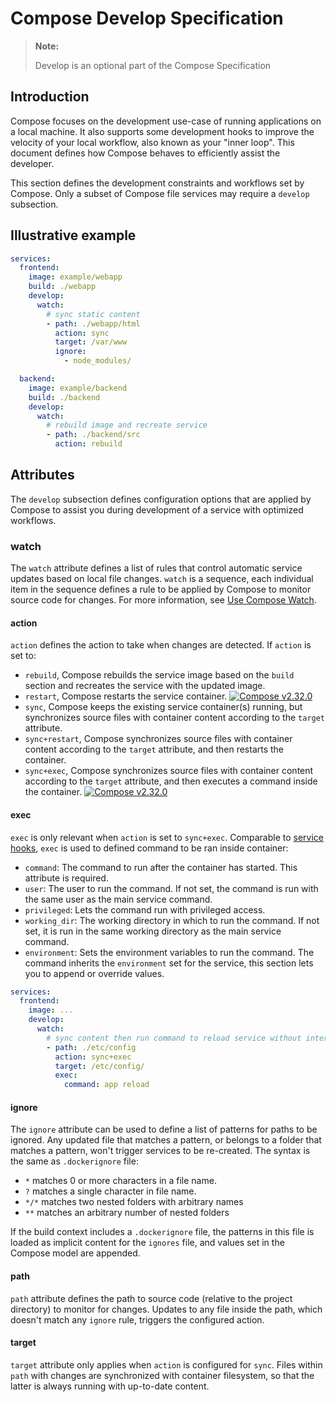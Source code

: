 # Compose Develop Specification 

> **Note:** 
>
> Develop is an optional part of the Compose Specification

## Introduction

Compose focuses on the development use-case of running applications on a local machine. It also supports some development hooks to improve the velocity of your local workflow, also known as your "inner loop". This document defines how Compose behaves to efficiently assist the developer.

This section defines the development constraints and workflows set by Compose. Only a subset of
Compose file services may require a `develop` subsection.

## Illustrative example

```yaml
services:
  frontend:
    image: example/webapp
    build: ./webapp
    develop:
      watch: 
        # sync static content
        - path: ./webapp/html
          action: sync
          target: /var/www
          ignore:
            - node_modules/

  backend:
    image: example/backend
    build: ./backend
    develop:
      watch: 
        # rebuild image and recreate service
        - path: ./backend/src
          action: rebuild
```

## Attributes

The `develop` subsection defines configuration options that are applied by Compose to assist you during development of a service with optimized workflows.

### watch

The `watch` attribute defines a list of rules that control automatic service updates based on local file changes. `watch` is a sequence, each individual item in the sequence defines a rule to be applied by 
Compose to monitor source code for changes. For more information, see [Use Compose Watch](https://docs.docker.com/compose/file-watch/).

#### action

`action` defines the action to take when changes are detected. If `action` is set to:

- `rebuild`, Compose rebuilds the service image based on the `build` section and recreates the service with the updated image.
- `restart`, Compose restarts the service container. [![Compose v2.32.0](https://img.shields.io/badge/compose-v2.32.0-blue?style=flat-square)](https://github.com/docker/compose/releases/v2.32.0)
- `sync`, Compose keeps the existing service container(s) running, but synchronizes source files with container content according to the `target` attribute.
- `sync+restart`, Compose synchronizes source files with container content according to the `target` attribute, and then restarts the container.
- `sync+exec`, Compose synchronizes source files with container content according to the `target` attribute, and then executes a command inside the container. [![Compose v2.32.0](https://img.shields.io/badge/compose-v2.32.0-blue?style=flat-square)](https://github.com/docker/compose/releases/v2.32.0)


#### exec

`exec` is only relevant when `action` is set to `sync+exec`. Comparable to [service hooks](05-services.md#post_start), `exec` is used to defined command to be ran inside container:

- `command`: The command to run after the container has started. This attribute is required.
- `user`: The user to run the command. If not set, the command is run with the same user as the main service command.
- `privileged`: Lets the command run with privileged access.
- `working_dir`: The working directory in which to run the command. If not set, it is run in the same working directory as the main service command.
- `environment`: Sets the environment variables to run the command. The command inherits the `environment` set for the service, this section lets you to append or override values.

```yaml
services:
  frontend:
    image: ...
    develop:
      watch: 
        # sync content then run command to reload service without interruption
        - path: ./etc/config
          action: sync+exec
          target: /etc/config/
          exec:
            command: app reload
```

#### ignore

The `ignore` attribute can be used to define a list of patterns for paths to be ignored. Any updated file
that matches a pattern, or belongs to a folder that matches a pattern, won't trigger services to be re-created. 
The syntax is the same as `.dockerignore` file: 

- `*` matches 0 or more characters in a file name. 
- `?` matches a single character in file name. 
- `*/*` matches two nested folders with arbitrary names
- `**` matches an arbitrary number of nested folders

If the build context includes a `.dockerignore` file, the patterns in this file is loaded as implicit content
for the `ignores` file, and values set in the Compose model are appended.

#### path

`path` attribute defines the path to source code (relative to the project directory) to monitor for changes. Updates to any file
inside the path, which doesn't match any `ignore` rule, triggers the configured action.

#### target

`target` attribute only applies when `action` is configured for `sync`. Files within `path` with changes are synchronized
with container filesystem, so that the latter is always running with up-to-date content.

